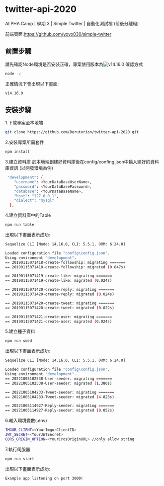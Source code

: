 # twitter-api-2020
ALPHA Camp | 學期 3 | Simple Twitter | 自動化測試檔 (前後分離組) 

前端頁面:https://github.com/yoyo030/simple-twitter

## 前置步驟
請先確認Node環境是否安裝正確，專案使用版本為![v14.16.0](https://nodejs.org/zh-tw/download/releases/)
確認方式
```bash
node -v
```
正確情況下會出現以下畫面:
```bash
v14.16.0
```

## 安裝步驟

1.下載專案至本地端
```bash
git clone https://github.com/Berutorion/twitter-api-2020.git
```

2.安裝專案所需套件
```bash
npm install
```
3.建立資料庫
於本地端創建好資料庫後在config/confing.json中輸入建好的資料庫資訊
(以開發環境為例)
```bash
 "development": {
    "username": <YourDataBaseUserName>,
    "password": <YourDataBasePassword>,
    "database": <YourDataBaseName>,
    "host": "127.0.0.1",
    "dialect": "mysql"
  },
```
4.建立資料庫中的Table
```bash
npm run table
```
出現以下畫面表示成功:
```bash
Sequelize CLI [Node: 14.16.0, CLI: 5.5.1, ORM: 6.24.0]

Loaded configuration file "config\config.json".
Using environment "development".
== 20190115071418-create-followship: migrating =======
== 20190115071418-create-followship: migrated (0.047s)

== 20190115071419-create-like: migrating =======
== 20190115071419-create-like: migrated (0.024s)

== 20190115071420-create-reply: migrating =======
== 20190115071420-create-reply: migrated (0.024s)

== 20190115071420-create-tweet: migrating =======
== 20190115071420-create-tweet: migrated (0.022s)

== 20190115071421-create-user: migrating =======
== 20190115071421-create-user: migrated (0.024s)
```
5.建立種子資料
```bash 
npm run seed
``` 
出現以下畫面表示成功:
```bash
Sequelize CLI [Node: 14.16.0, CLI: 5.5.1, ORM: 6.24.0]

Loaded configuration file "config\config.json".
Using environment "development".
== 20221005102538-User-seeder: migrating =======
== 20221005102538-User-seeder: migrated (1.380s)

== 20221005104233-Tweet-seeder: migrating =======
== 20221005104233-Tweet-seeder: migrated (4.823s)

== 20221005114927-Reply-seeder: migrating =======
== 20221005114927-Reply-seeder: migrated (0.052s)
```

6.輸入環境變數(.env)
```bash 
IMGUR_CLIENT=<YourImgurClientID> 
JWT_SECRET=<YourJWTSecret>
CORS_ORIGIN_OPTION=<YourCrosOriginURL> //only allow string
``` 

7.執行伺服器
```bash
npm run start
```
出現以下畫面表示成功:
```bash
Example app listening on port 3000!
```
